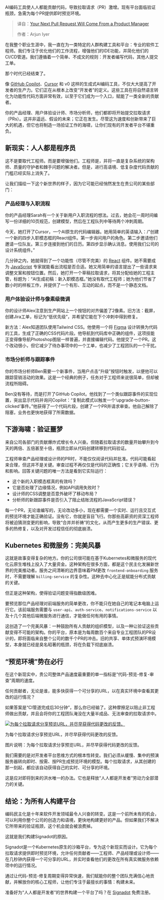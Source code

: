 
<!--
title: 你的下一个PR，产品经理亲手提交！
cover: https://cdn.thenewstack.io/media/2025/10/173ff764-graphs-1024x578.png
summary: AI编码工具使人人都能贡献代码，导致拉取请求（PR）激增。现有平台面临验证瓶颈，急需为每个PR提供即时预览环境。
-->

AI编码工具使人人都能贡献代码，导致拉取请求（PR）激增。现有平台面临验证瓶颈，急需为每个PR提供即时预览环境。

> 译自：[Your Next Pull Request Will Come From a Product Manager](https://thenewstack.io/your-next-pull-request-will-come-from-a-product-manager/)
> 
> 作者：Arjun Iyer

在我整个职业生涯中，我一直在为一类特定的人群构建工具和平台：专业的软件工程师。我们专注于优化他们的工作流程，增强他们的IDE功能，并简化他们的CI/CD管道。我们遵循着一个简单、不成文的规则：开发者编写代码，其他人提交工单。

那个时代已经结束了。

像 [GitHub Copilot](https://thenewstack.io/github-copilot-a-powerful-controversial-autocomplete-for-developers/)、[Cursor](https://thenewstack.io/using-cursor-ai-as-part-of-your-development-workflow/) 和 v0 这样的生成式AI编码工具，不仅大大提高了开发者的生产力。它们正在从根本上改变“开发者”的定义。这些工具在将自然语言转化为功能性代码方面非常有效，以至于它们成为一个入口，赋能了一类全新的贡献者。

你的产品经理、用户体验设计师、市场分析师，他们都即将开始提交拉取请求（PRs）。这并非遥远、假设的未来；它正在发生。尽管这为速度和创新带来了巨大的机遇，但它也将制造一场验证工作的海啸，让你们现有的开发者平台不堪重负。

## 新现实：人人都是程序员

这不是要取代工程师。而是要增强他们。工程师是，并将一直是复杂系统的架构师、质量的守护者和棘手问题的解决者。但是，进行高语境、低复杂度代码贡献的门槛已经实际上消失了。

让我们描绘一下这个新世界的样子，因为它可能已经悄然发生在贵公司的某些部门：

### **产品经理与入职流程**

你的产品经理Sarah有一个关于新用户入职流程的想法。过去，她会花一周时间编写一份详细的10页规范，创建模型，然后在工程队列中等待两个冲刺周期。

今天，她打开了Cursor，一个AI原生的代码编辑器。她用简单的英语输入：/”创建一个新的四步入职模态框的React组件。第一步询问用户的角色。第二步邀请他们邀请一位队友。第三步连接到他们的日历。第四步显示确认消息。使用我们公司的设计系统组件。”

几分钟之内，她就得到了一个功能性（尽管不完美）的 [React](https://thenewstack.io/the-pros-and-cons-of-using-react-today/) 组件。她不需要成为 [JavaScript](https://thenewstack.io/30-years-of-javascript-10-milestones-that-changed-the-web/) 专家就能看出流程是否合适。她又用简单的语言提出了一些请求来调整文案和按钮位置。然后，她打开一个草稿拉取请求，将其分配给她的工程主管，标题为：“AI生成初稿：新入职模态框。”她没有取代工程师；她为他们节省了数小时的样板工作，并提供了一个有形、互动的起点，而不是一个静态文档。

### **用户体验设计师与像素级微调**

你的设计师Alex注意到生产网站上一个按钮的对齐偏差了2像素。旧方法：截屏，创建Jira工单，标记为“低优先级”，并希望它能在下个冲刺中得到修复。

新方法：Alex知道团队使用Tailwind CSS。他使用一个将 [Figma](https://thenewstack.io/figma-redesign-shows-how-ai-can-transform-apps-adds-dev-support/) 设计转换为代码的工具，生成了正确的CSS代码片段。他导航到代码库中正确的组件，这项技能正变得像导航Photoshop图层一样普遍，并直接编辑代码。他提交了一个PR。这个改动很小，但它减少了待办事项中的一个工单，也减少了工程团队的一个干扰。

### **市场分析师与跟踪事件**

你的市场分析师Ben需要一个新事件，当用户点击“升级”按钮时触发，以便他可以跟踪营销活动的效果。这是一个经典的例子，任务对于工程师来说很简单，但却被流程所阻碍。

Ben没有等待，而是打开了GitHub Copilot。他找到了一个类似跟踪事件的实现位置，突出显示代码并询问Copilot：“复制此模式以触发一个‘upgrade-button-clicked’事件。”他获得了一个代码片段，创建了一个PR并请求审查。他自己解除了阻塞，业务也更快地获得了所需数据。

## 下游海啸：验证噩梦

来自公司各部门的贡献爆炸式增长令人兴奋。但随着拉取请求的数量开始攀升到今天的两倍、五倍甚至十倍，瓶颈立即从代码创建转移到代码验证。

工程师审查产品经理或设计师的PR时，不能仅仅阅读代码并批准。代码可能看起来合理，但这并不是关键。审查过程不再仅仅是代码的正确性；它关乎语境、行为和影响。回答关键问题的唯一方法是看到它实际运行：

* 这个新的入职模态框真的有效吗？
* 它是否处理了边缘情况，例如API调用失败时？
* 设计师的CSS调整是否意外破坏了移动布局？
* 分析师的新跟踪事件是否引入了阻止结账流程的JavaScript错误？

每一个PR，无论谁编写的，无论改动多小，现在都需要一个实时、运行且交互式的预览环境才能正确验证。没有它，你就是盲目飞行。你那些高薪资的资深工程师将被迫猜测变更的影响，导致“合并并祈祷”的文化，从而产生更多的生产错误、更多的热修复，以及对开发过程信任的彻底崩溃。

## Kubernetes 和微服务：完美风暴

这就是故事变得复杂的地方。你的公司很可能在基于Kubernetes和微服务的现代化云原生堆栈上投入了大量资金。这种架构在很多方面，都是这个民主化发展新世界的完美推动者。服务之间清晰的边界意味着PM更改 `frontend-onboarding` 服务时，不需要理解 `billing-service` 的复杂性。这种去中心化正是赋能分布式贡献的关键。

但正是这种架构，使得验证问题变得指数级困难。

要预览那位产品经理对前端服务的简单更改，你不能只在她自己的笔记本电脑上运行它。该前端服务需要与 `user-api`、`auth-service`、`notifications-service` 以及十几个其他后端微服务进行通信，才能做任何有用的事情。

这创造了一个完美风暴：一种鼓励所有人贡献的组织模型，以及一种让验证这些贡献变得不可能的架构。你的平台，原本是为每周数百个来自专业工程团队的PR设计的，即将面临来自整个公司的数千个PR的冲击。旧的共享、单体式预演环境模型，本身就已经是臭名昭著的瓶颈，将在负载下彻底崩溃。

## “预览环境”势在必行

在这个新现实中，贵公司整体产品速度最重要的单一指标是“代码-预览-修复-审查”周期的速度。

任何贡献者，无论是谁，能多快获得一个可分享的URL，以在真实环境中查看其更改的运行情况？

如果答案是“CI管道完成后30分钟”，那么你已经输了。这种摩擦足以阻止非工程师做出贡献，并且会将你的工程团队淹没在大量半成品、无法审查的拉取请求中。

[![为每个拉取请求分享预览URL，并尽早获得代码更改的反馈。](https://cdn.thenewstack.io/media/2025/10/dd7de62e-image-1024x935.png)](https://cdn.thenewstack.io/media/2025/10/dd7de62e-image-1024x935.png)

为每个拉取请求分享预览URL，并尽早获得代码更改的反馈。

图片说明：为每个拉取请求分享预览URL，并尽早获得代码更改的反馈。

我们需要的是对开发者平台思维方式的根本性转变。我们必须从缓慢、集中的预演服务器转向即时、按需、按PR生成预览环境的模型。每个拉取请求，从其创建的那一刻起，都应该自动获得自己的实时、可分享的环境。

这是应对即将到来的洪水唯一的办法。它也是释放“人人都是开发者”劳动力全部潜力的关键。

## 结论：为所有人构建平台

编码民主化是十年来软件开发领域最令人兴奋的转变。这是一个前所未有的机会，可以利用你整个公司的创造力和语境，更快地构建更好的产品。但如果我们不解决它所带来的验证瓶颈，这个机会就会被浪费掉。

这就是我们构建Signadot的原因。

Signadot是一个Kubernetes原生的沙箱平台，专为这个新现实而设计。它为每个拉取请求提供即时预览环境，允许任何贡献者——工程师、产品经理或设计师——在几秒钟内获得一个可分享的URL，并实时查看他们的更改在所有真实微服务依赖项中的运行情况。

通过让代码-预览-修复周期变得异常快速，我们赋能你的整个团队充满信心地贡献，并解放你的核心工程师，让他们专注于最擅长的事情：构建未来。

准备好为“人人都是开发者”的世界构建一个平台了吗？在 [Signadot](https://www.signadot.com/?utm_source=the+new+stack&utm_medium=referral&utm_campaign=tns+platform) 免费注册。